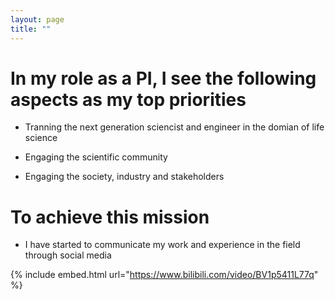 ```yaml
---
layout: page
title: ""
---
```


# In my role as a PI, I see the following aspects as my top priorities

* Tranning the next generation sciencist and engineer in the domian of life science 

* Engaging the scientific community 

* Engaging the society, industry and stakeholders

# To achieve this mission 

* I have started to communicate my work and experience in the field through social media

{% include embed.html url="https://www.bilibili.com/video/BV1p5411L77q" %}
